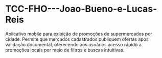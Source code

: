 # TCC-FHO---Joao-Bueno-e-Lucas-Reis
Aplicativo mobile para exibição de promoções de supermercados por cidade. Permite que mercados cadastrados publiquem ofertas após validação documental, oferecendo aos usuários acesso rápido a promoções locais por meio de filtros e buscas intuitivas.
